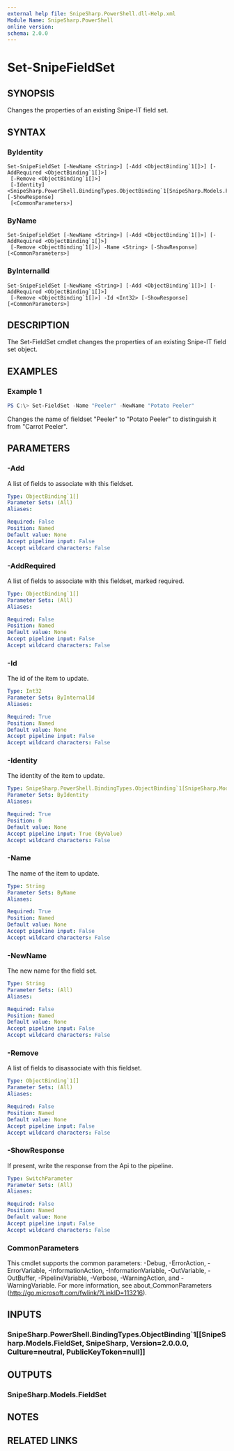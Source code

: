 ```yaml
---
external help file: SnipeSharp.PowerShell.dll-Help.xml
Module Name: SnipeSharp.PowerShell
online version:
schema: 2.0.0
---
```


# Set-SnipeFieldSet

## SYNOPSIS
Changes the properties of an existing Snipe-IT field set.

## SYNTAX

### ByIdentity
```
Set-SnipeFieldSet [-NewName <String>] [-Add <ObjectBinding`1[]>] [-AddRequired <ObjectBinding`1[]>]
 [-Remove <ObjectBinding`1[]>]
 [-Identity] <SnipeSharp.PowerShell.BindingTypes.ObjectBinding`1[SnipeSharp.Models.FieldSet]> [-ShowResponse]
 [<CommonParameters>]
```

### ByName
```
Set-SnipeFieldSet [-NewName <String>] [-Add <ObjectBinding`1[]>] [-AddRequired <ObjectBinding`1[]>]
 [-Remove <ObjectBinding`1[]>] -Name <String> [-ShowResponse] [<CommonParameters>]
```

### ByInternalId
```
Set-SnipeFieldSet [-NewName <String>] [-Add <ObjectBinding`1[]>] [-AddRequired <ObjectBinding`1[]>]
 [-Remove <ObjectBinding`1[]>] -Id <Int32> [-ShowResponse] [<CommonParameters>]
```

## DESCRIPTION
The Set-FieldSet cmdlet changes the properties of an existing Snipe-IT field set object.

## EXAMPLES

### Example 1
```powershell
PS C:\> Set-FieldSet -Name "Peeler" -NewName "Potato Peeler"
```

Changes the name of fieldset "Peeler" to "Potato Peeler" to distinguish it from "Carrot Peeler".

## PARAMETERS

### -Add
A list of fields to associate with this fieldset.

```yaml
Type: ObjectBinding`1[]
Parameter Sets: (All)
Aliases:

Required: False
Position: Named
Default value: None
Accept pipeline input: False
Accept wildcard characters: False
```

### -AddRequired
A list of fields to associate with this fieldset, marked required.

```yaml
Type: ObjectBinding`1[]
Parameter Sets: (All)
Aliases:

Required: False
Position: Named
Default value: None
Accept pipeline input: False
Accept wildcard characters: False
```

### -Id
The id of the item to update.

```yaml
Type: Int32
Parameter Sets: ByInternalId
Aliases:

Required: True
Position: Named
Default value: None
Accept pipeline input: False
Accept wildcard characters: False
```

### -Identity
The identity of the item to update.

```yaml
Type: SnipeSharp.PowerShell.BindingTypes.ObjectBinding`1[SnipeSharp.Models.FieldSet]
Parameter Sets: ByIdentity
Aliases:

Required: True
Position: 0
Default value: None
Accept pipeline input: True (ByValue)
Accept wildcard characters: False
```

### -Name
The name of the item to update.

```yaml
Type: String
Parameter Sets: ByName
Aliases:

Required: True
Position: Named
Default value: None
Accept pipeline input: False
Accept wildcard characters: False
```

### -NewName
The new name for the field set.

```yaml
Type: String
Parameter Sets: (All)
Aliases:

Required: False
Position: Named
Default value: None
Accept pipeline input: False
Accept wildcard characters: False
```

### -Remove
A list of fields to disassociate with this fieldset.

```yaml
Type: ObjectBinding`1[]
Parameter Sets: (All)
Aliases:

Required: False
Position: Named
Default value: None
Accept pipeline input: False
Accept wildcard characters: False
```

### -ShowResponse
If present, write the response from the Api to the pipeline.

```yaml
Type: SwitchParameter
Parameter Sets: (All)
Aliases:

Required: False
Position: Named
Default value: None
Accept pipeline input: False
Accept wildcard characters: False
```

### CommonParameters
This cmdlet supports the common parameters: -Debug, -ErrorAction, -ErrorVariable, -InformationAction, -InformationVariable, -OutVariable, -OutBuffer, -PipelineVariable, -Verbose, -WarningAction, and -WarningVariable. For more information, see about_CommonParameters (http://go.microsoft.com/fwlink/?LinkID=113216).

## INPUTS

### SnipeSharp.PowerShell.BindingTypes.ObjectBinding`1[[SnipeSharp.Models.FieldSet, SnipeSharp, Version=2.0.0.0, Culture=neutral, PublicKeyToken=null]]

## OUTPUTS

### SnipeSharp.Models.FieldSet

## NOTES

## RELATED LINKS
